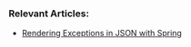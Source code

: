 
### Relevant Articles: 

- [Rendering Exceptions in JSON with Spring](https://www.baeldung.com/spring-exceptions-json)
